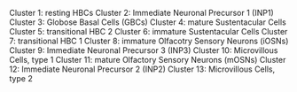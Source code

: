 Cluster 1: resting HBCs
Cluster 2: Immediate Neuronal Precursor 1 (INP1)
Cluster 3: Globose Basal Cells (GBCs)
Cluster 4: mature Sustentacular Cells
Cluster 5: transitional HBC 2
Cluster 6: immature Sustentacular Cells
Cluster 7: transitional HBC 1
Cluster 8: immature Olfacotry Sensory Neurons (iOSNs)
Cluster 9: Immediate Neuronal Precursor 3 (INP3)
Cluster 10: Microvillous Cells, type 1
Cluster 11: mature Olfactory Sensory Neurons (mOSNs)
Cluster 12: Immediate Neuronal Precursor 2 (INP2)
Cluster 13: Microvillous Cells, type 2
